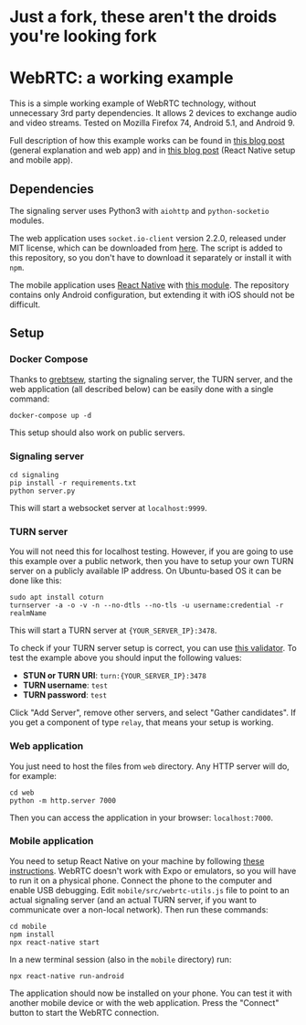 # Just a fork, these aren't the droids you're looking fork


# WebRTC: a working example

This is a simple working example of WebRTC technology, without unnecessary
3rd party dependencies. It allows 2 devices to exchange audio and video
streams. Tested on Mozilla Firefox 74, Android 5.1, and Android 9.

Full description of how this example works can be found in
[this blog post](https://pfertyk.me/2020/03/webrtc-a-working-example/)
(general explanation and web app) and in
[this blog post](https://pfertyk.me/2020/04/webrtc-on-mobile-devices/)
(React Native setup and mobile app).

## Dependencies

The signaling server uses Python3 with `aiohttp` and `python-socketio` modules.

The web application uses `socket.io-client` version 2.2.0, released under MIT
license, which can be downloaded from
[here](https://github.com/socketio/socket.io-client/releases). The script is
added to this repository, so you don't have to download it separately or
install it with `npm`.

The mobile application uses [React Native](https://reactnative.dev/) with
[this module](https://github.com/react-native-webrtc/react-native-webrtc).
The repository contains only Android configuration, but extending it with iOS
should not be difficult.

## Setup

### Docker Compose

Thanks to [grebtsew](https://github.com/grebtsew), starting the signaling
server, the TURN server, and the web application (all described below)
can be easily done with a single command:

```
docker-compose up -d
```

This setup should also work on public servers.

### Signaling server

```
cd signaling
pip install -r requirements.txt
python server.py
```

This will start a websocket server at `localhost:9999`.

### TURN server

You will not need this for localhost testing. However, if you are going to use
this example over a public network, then you have to setup your own TURN
server on a publicly available IP address. On Ubuntu-based OS it can be done
like this:

```
sudo apt install coturn
turnserver -a -o -v -n --no-dtls --no-tls -u username:credential -r realmName
```

This will start a TURN server at `{YOUR_SERVER_IP}:3478`.

To check if your TURN server setup is correct, you can use
[this validator](https://webrtc.github.io/samples/src/content/peerconnection/trickle-ice/).
To test the example above you should input the following values:
* **STUN or TURN URI**: `turn:{YOUR_SERVER_IP}:3478`
* **TURN username**: `test`
* **TURN password**: `test`

Click "Add Server", remove other servers, and select "Gather candidates".
If you get a component of type `relay`, that means your setup is working.

### Web application

You just need to host the files from `web` directory. Any HTTP server will do,
for example:

```
cd web
python -m http.server 7000
```

Then you can access the application in your browser: `localhost:7000`.

### Mobile application

You need to setup React Native on your machine by following
[these instructions](https://reactnative.dev/docs/environment-setup). WebRTC
doesn't work with Expo or emulators, so you will have to run it on a physical
phone. Connect the phone to the computer and enable USB debugging.
Edit `mobile/src/webrtc-utils.js` file to point to an actual signaling server
(and an actual TURN server, if you want to communicate over a non-local network).
Then run these commands:

```
cd mobile
npm install
npx react-native start
```

In a new terminal session (also in the `mobile` directory) run:

```
npx react-native run-android
```

The application should now be installed on your phone. You can test it with another
mobile device or with the web application. Press the "Connect" button to start
the WebRTC connection.
